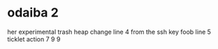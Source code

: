 # odaiba 2
her experimental trash heap
change line 4
from the ssh key
foob line 5
ticklet action
7
9
9
